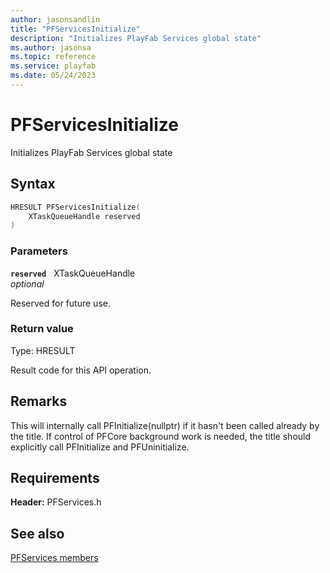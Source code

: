 ```yaml
---
author: jasonsandlin
title: "PFServicesInitialize"
description: "Initializes PlayFab Services global state"
ms.author: jasonsa
ms.topic: reference
ms.service: playfab
ms.date: 05/24/2023
---
```


# PFServicesInitialize  

Initializes PlayFab Services global state  

## Syntax  
  
```cpp
HRESULT PFServicesInitialize(  
    XTaskQueueHandle reserved  
)  
```  
  
### Parameters  
  
**`reserved`** &nbsp; XTaskQueueHandle  
*optional*  
  
Reserved for future use.  
  
  
### Return value
Type: HRESULT
  
Result code for this API operation.
  
## Remarks  
  
This will internally call PFInitialize(nullptr) if it hasn't been called already by the title. If control of PFCore background work is needed, the title should explicitly call PFInitialize and PFUninitialize.
  
## Requirements  
  
**Header:** PFServices.h
  
## See also  
[PFServices members](../pfservices_members.md)  

  
  
